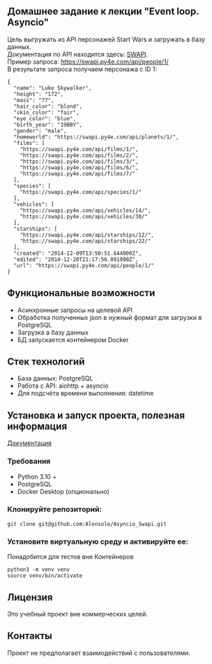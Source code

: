 ## Домашнее задание к лекции "Event loop. Asyncio"

Цель выгружать из API персонажей Start Wars и загружать в базу данных.  
Документация по API находится здесь: [SWAPI](https://swapi.py4e.com/documentation).  
Пример запроса: https://swapi.py4e.com/api/people/1/  
В результате запроса получаем персонажа с ID 1:  
```
{
  "name": "Luke Skywalker",
  "height": "172",
  "mass": "77",
  "hair_color": "blond",
  "skin_color": "fair",
  "eye_color": "blue",
  "birth_year": "19BBY",
  "gender": "male",
  "homeworld": "https://swapi.py4e.com/api/planets/1/",
  "films": [
    "https://swapi.py4e.com/api/films/1/",
    "https://swapi.py4e.com/api/films/2/",
    "https://swapi.py4e.com/api/films/3/",
    "https://swapi.py4e.com/api/films/6/",
    "https://swapi.py4e.com/api/films/7/"
  ],
  "species": [
    "https://swapi.py4e.com/api/species/1/"
  ],
  "vehicles": [
    "https://swapi.py4e.com/api/vehicles/14/",
    "https://swapi.py4e.com/api/vehicles/30/"
  ],
  "starships": [
    "https://swapi.py4e.com/api/starships/12/",
    "https://swapi.py4e.com/api/starships/22/"
  ],
  "created": "2014-12-09T13:50:51.644000Z",
  "edited": "2014-12-20T21:17:56.891000Z",
  "url": "https://swapi.py4e.com/api/people/1/"
}
```
## Функциональные возможности

- Асинхронные запросы на целевой API
- Обработка полученных json в нужный формат для загрузки в PostgreSQL
- Загрузка а базу данных
- БД запускается контейнером Docker

## Стек технологий

- База данных: PostgreSQL
- Работа с API: aiohttp + asyncio
- Для подсчёта времени выполнения: datetime

## Установка и запуск проекта, полезная информация
[Документация](https://github.com/Alonsole/Asyncio_Swapi/Documentation.md)

### Требования

- Python 3.10 +
- PostgreSQL
- Docker Desktop (опционально)


### Клонируйте репозиторий:

```
git clone git@github.com:Alonsole/Asyncio_Swapi.git
```

### Установите виртуальную среду и активируйте ее:
Понадобится для тестов вне Контейнеров
```
python3 -m venv venv
source venv/bin/activate
```

## Лицензия
Это учебный проект вне коммерческих целей.
## Контакты
Проект не предполагает взаимодействий с пользователями.